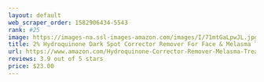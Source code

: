 ```yaml
---
layout: default 
﻿web_scraper_order: 1582906434-5543
rank: #25
image: https://images-na.ssl-images-amazon.com/images/I/71mtGaLpwJL.jpg
title: 2% Hydroquinone Dark Spot Corrector Remover For Face & Melasma Treatment Fade Cream…
url: https://www.amazon.com/Hydroquinone-Corrector-Remover-Melasma-Treatment/dp/B01MXLF8TY/ref=zg_mw_beauty_25?_encoding=UTF8&psc=1&refRID=3TZEQS81A9Z428JNZMKD
reviews: 3.9 out of 5 stars
price: $23.00 
---
```

